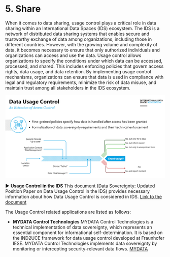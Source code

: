 # 5. Share
When it comes to data sharing, usage control plays a critical role in data sharing within an International Data Spaces (IDS) ecosystem. The IDS is a network of distributed data sharing systems that enables secure and trustworthy exchange of data among organizations, including those in different countries. However, with the growing volume and complexity of data, it becomes necessary to ensure that only authorized individuals and organizations can access and use the data. Usage control allows organizations to specify the conditions under which data can be accessed, processed, and shared. This includes enforcing policies that govern access rights, data usage, and data retention. By implementing usage control mechanisms, organizations can ensure that data is used in compliance with legal and regulatory requirements, minimize the risk of data misuse, and maintain trust among all stakeholders in the IDS ecosystem.

![Usage Control in IDS](https://github.com/International-Data-Spaces-Association/idsa/blob/a29f144f4b35e225559faf0100e50680c17f88b8/how-to-build-data-spaces/images/Usage-Control-in-IDSA.png)

:arrow_forward: **Usage Control in the IDS**
This document (Data Sovereignty: Updated Position Paper on Data Usage Control in the IDS) provides necessary information about how Data Usage Control is considered in IDS. [Link to the document](https://internationaldataspaces.org/wp-content/uploads/dlm_uploads/IDSA-Position-Paper-Usage-Control-in-the-IDS-V3..pdf)

The Usage Control related applications are listed as follows:
- **MYDATA Control Technologies** MYDATA Control Technologies is a technical implementation of data sovereignty, which represents an essential component for informational self-determination. It is based on the IND2UCE framework for data usage control developed at Fraunhofer IESE. MYDATA Control Technologies implements data sovereignty by monitoring or intercepting security-relevant data flows. [MYDATA](https://www.mydata-control.de/)
